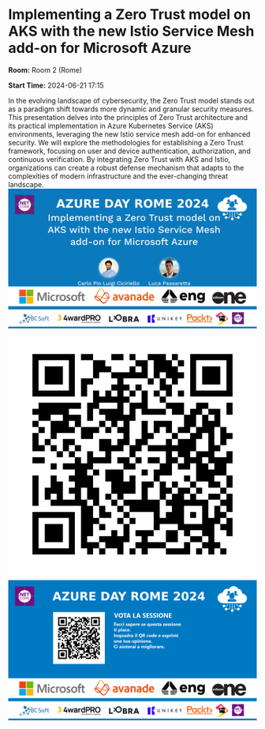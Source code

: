 # Implementing a Zero Trust model on AKS with the new Istio Service Mesh add-on for Microsoft Azure
**Room:** Room 2 (Rome)

**Start Time:** 2024-06-21 17:15

In the evolving landscape of cybersecurity, the Zero Trust model stands out as a paradigm shift towards more dynamic and granular security measures. This presentation delves into the principles of Zero Trust architecture and its practical implementation in Azure Kubernetes Service (AKS) environments, leveraging the new Istio service mesh add-on for enhanced security. We will explore the methodologies for establishing a Zero Trust framework, focusing on user and device authentication, authorization, and continuous verification. By integrating Zero Trust with AKS and Istio, organizations can create a robust defense mechanism that adapts to the complexities of modern infrastructure and the ever-changing threat landscape.
![Banner](room2_17_15.jpeg 'SessionBanner')
![QR](qr.png 'Qr')
![Voting Banner](votingBanner.png 'Voting Banner')


